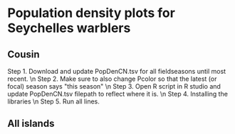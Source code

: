 # Population density plots for Seychelles warblers

## Cousin 
Step 1. Download and update PopDenCN.tsv for all fieldseasons until most recent. \n
Step 2. Make sure to also change Pcolor so that the latest (or focal) season says "this season" \n
Step 3. Open R script in R studio and update PopDenCN.tsv filepath to reflect where it is. \n
Step 4. Installing the libraries \n
Step 5. Run all lines.

## All islands
